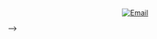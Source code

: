 <!-- <h2> 이 솔 (Sol Lee)</h2>

<!-- <h3> 👨🏻‍💻 &nbsp;About Me </h3>

<div>
- &nbsp; 데이터 수집, 처리, 분석
- &nbsp; 딥러닝 및 인공지능 모델
 -->

<!-- <a href="https://github.com/solleedata">
  <img height="140em" src="https://github-readme-stats.vercel.app/api?username=solleedata&theme=dark&show_icons=true" />
  <img height="140em" src="https://github-readme-stats.vercel.app/api/top-langs/?username=solleedata&theme=dark&layout=compact" />
</a>

 </div> -->

<!-- 
<h3> 🛠 &nbsp;Tech Stack</h3>
- 💻 &nbsp;
  ![Python](https://img.shields.io/badge/-Python-333333?style=flat&logo=python)
  ![SQL](https://img.shields.io/badge/-SQL-333333?style=flat&logo=sql)

- 🌐 &nbsp;
  ![HTML5](https://img.shields.io/badge/-HTML5-333333?style=flat&logo=HTML5)
  ![CSS](https://img.shields.io/badge/-CSS-333333?style=flat&logo=CSS3&logoColor=1572B6)
  ![Bootstrap](https://img.shields.io/badge/-Bootstrap-333333?style=flat&logo=bootstrap&logoColor=563D7C)
  ![Flask](https://img.shields.io/badge/-Flask-333333?style=flat&logo=flask)

- 🛢 &nbsp;
  ![MySQL](https://img.shields.io/badge/-MySQL-333333?style=flat&logo=mysql)
  ![AWS](https://img.shields.io/badge/-AWS-333333?style=flat&logo=aws)
- 🔧 &nbsp;
  ![Visual Studio Code](https://img.shields.io/badge/-Visual%20Studio%20Code-333333?style=flat&logo=visual-studio-code&logoColor=007ACC)
  ![Jupyter](https://img.shields.io/badge/-Jupyter%20Notebook-333333?style=flat&logo=jupyter-notebook&logoColor=007ACC) 

<br/>
-->

<br/>

<p align="center">
<a href="mailto:solleedata@gmail.com"><img alt="Email" src="https://img.shields.io/badge/Email-solleedata@gmail.com-blue?style=flat-square&logo=gmail"></a>
</p>
 -->
